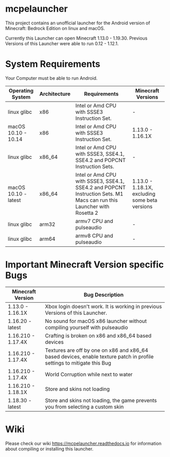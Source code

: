 # mcpelauncher

This project contains an unofficial launcher for the Android version of Minecraft: Bedrock Edition on linux and macOS.

Currently this Launcher can open Minecraft 1.13.0 - 1.19.30. Previous Versions of this Launcher were able to run 0.12 - 1.12.1.

# System Requirements
Your Computer must be able to run Android.

Operating System|Architecture|Requirements|Minecraft Versions
---|---|---|---
linux glibc|x86|Intel or Amd CPU with SSSE3 Instruction Set.|-
macOS 10.10 - 10.14|x86|Intel or Amd CPU with SSSE3 Instruction Set.|1.13.0 - 1.16.1X
linux glibc|x86_64|Intel or Amd CPU with SSSE3, SSE4.1, SSE4.2 and POPCNT Instruction Sets.|-
macOS 10.10 - latest|x86_64|Intel or Amd CPU with SSSE3, SSE4.1, SSE4.2 and POPCNT Instruction Sets. M1 Macs can run this Launcher with Rosetta 2|1.13.0 - 1.18.1X, excluding some beta versions
linux glibc|arm32|armv7 CPU and pulseaudio|-
linux glibc|arm64|armv8 CPU and pulseaudio|-


# Important Minecraft Version specific Bugs
Minecraft Version|Bug Description
---|---
1.13.0 - 1.16.1X|Xbox login doesn't work. It is working in previous Versions of this Launcher.
1.16.20 - latest|No sound for macOS x86 launcher without compiling yourself with pulseaudio
1.16.210 - 1.17.4X|Crafting is broken on x86 and x86_64 based devices
1.16.210 - 1.17.4X|Textures are off by one on x86 and x86_64 based devices, enable texture patch in profile settings to mitigate this Bug
1.16.210 - 1.17.4X|World Corruption while next to water
1.16.210 - 1.18.1X|Store and skins not loading
1.18.30 - latest|Store and skins not loading, the game prevents you from selecting a custom skin

# Wiki
Please check our wiki https://mcpelauncher.readthedocs.io for information about compiling or installing this launcher.
